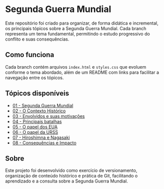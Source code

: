 # Segunda Guerra Mundial

Este repositório foi criado para organizar, de forma didática e incremental, os principais tópicos sobre a Segunda Guerra Mundial. Cada branch representa um tema fundamental, permitindo o estudo progressivo do conflito e suas consequências.

## Como funciona
Cada branch contém arquivos `index.html` e `styles.css` que evoluem conforme o tema abordado, além de um README com links para facilitar a navegação entre os tópicos.

## Tópicos disponíveis
- [01 - Segunda Guerra Mundial](https://github.com/CAIOVPFAST/Gerencia-de-configura-o/tree/01-Segunda-Guerra-Mundial)
- [02 - O Contexto Histórico](https://github.com/CAIOVPFAST/Gerencia-de-configura-o/tree/02-O-Contexto-Historico)
- [03 - Envolvidos e suas motivações](https://github.com/CAIOVPFAST/Gerencia-de-configura-o/tree/03-Envolvidos-e-suas-motivacoes)
- [04 - Principais batalhas](https://github.com/CAIOVPFAST/Gerencia-de-configura-o/tree/04-Principais-batalhas)
- [05 - O papel dos EUA](https://github.com/CAIOVPFAST/Gerencia-de-configura-o/tree/05-O-papel-dos-EUA)
- [06 - O papel da URSS](https://github.com/CAIOVPFAST/Gerencia-de-configura-o/tree/06-O-papel-da-URSS)
- [07 - Hiroshimna e Nagasaki](https://github.com/CAIOVPFAST/Gerencia-de-configura-o/tree/07-Hiroshimna-e-Nagasaki)
- [08 - Consequências e Impacto](https://github.com/CAIOVPFAST/Gerencia-de-configura-o/tree/08-Consequencias-e-Impacto)

## Sobre
Este projeto foi desenvolvido como exercício de versionamento, organização de conteúdo histórico e prática de Git, facilitando o aprendizado e a consulta sobre a Segunda Guerra Mundial.

